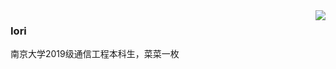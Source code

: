 <a href="https://iori2333.github.io/">
  <img align="right" src="https://github-readme-stats.vercel.app/api?username=iori2333&show_icons=true&title_color=000000&icon_color=030303&text_color=9f9f9f&bg_color=fcfcfc">
</a>

### Iori

南京大学2019级通信工程本科生，菜菜一枚
